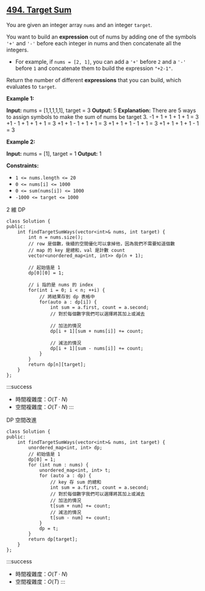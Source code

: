 ## [494\. Target Sum](https://leetcode.com/problems/target-sum/)

You are given an integer array `nums` and an integer `target`.

You want to build an **expression** out of nums by adding one of the symbols `'+'` and `'-'` before each integer in nums and then concatenate all the integers.

-   For example, if `nums = [2, 1]`, you can add a `'+'` before `2` and a `'-'` before `1` and concatenate them to build the expression `"+2-1"`.

Return the number of different **expressions** that you can build, which evaluates to `target`.

**Example 1:**

**Input:** nums = \[1,1,1,1,1\], target = 3
**Output:** 5
**Explanation:** There are 5 ways to assign symbols to make the sum of nums be target 3.
-1 + 1 + 1 + 1 + 1 = 3
+1 - 1 + 1 + 1 + 1 = 3
+1 + 1 - 1 + 1 + 1 = 3
+1 + 1 + 1 - 1 + 1 = 3
+1 + 1 + 1 + 1 - 1 = 3

**Example 2:**

**Input:** nums = \[1\], target = 1
**Output:** 1

**Constraints:**

-   `1 <= nums.length <= 20`
-   `0 <= nums[i] <= 1000`
-   `0 <= sum(nums[i]) <= 1000`
-   `-1000 <= target <= 1000`

2 維 DP

```cpp=
class Solution {
public:
    int findTargetSumWays(vector<int>& nums, int target) {
        int n = nums.size();
        // row 是個數，後續的空間優化可以拿掉他，因為我們不需要知道個數
        // map 的 key 是總和，val 是計數 count
        vector<unordered_map<int, int>> dp(n + 1);
        
        // 起始值是 1
        dp[0][0] = 1;
        
        // i 指的是 nums 的 index
        for(int i = 0; i < n; ++i) {
            // 將結果存到 dp 表格中
            for(auto a : dp[i]) {
                int sum = a.first, count = a.second;
                // 對於每個數字我們可以選擇將其加上或減去
                
                // 加法的情況
                dp[i + 1][sum + nums[i]] += count;
                
                // 減法的情況
                dp[i + 1][sum - nums[i]] += count;
            }
        }
        return dp[n][target];        
    }
};
```

:::success
- 時間複雜度：$O(T \cdot N)$
- 空間複雜度：$O(T \cdot N)$
:::

DP 空間改進

```cpp=
class Solution {
public:
    int findTargetSumWays(vector<int>& nums, int target) {
        unordered_map<int, int> dp;
        // 初始值是 1
        dp[0] = 1;
        for (int num : nums) {
            unordered_map<int, int> t;
            for (auto a : dp) {
                // key 存 sum 的總和
                int sum = a.first, count = a.second;
                // 對於每個數字我們可以選擇將其加上或減去
                // 加法的情況
                t[sum + num] += count;
                // 減法的情況
                t[sum - num] += count;
            }
            dp = t;
        }
        return dp[target];
    }
};
```

:::success
- 時間複雜度：$O(T \cdot N)$
- 空間複雜度：$O(T)$
:::
